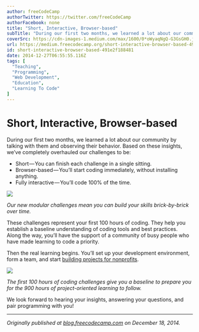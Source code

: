 ```yaml
---
author: freeCodeCamp
authorTwitter: https://twitter.com/freeCodeCamp
authorFacebook: none
title: "Short, Interactive, Browser-based"
subTitle: "During our first two months, we learned a lot about our community by talking with them and observing their behavior. Based on these insig..."
coverSrc: https://cdn-images-1.medium.com/max/1600/0*oWyaqNgQ-G3GsGH0.jpg
url: https://medium.freecodecamp.org/short-interactive-browser-based-491e2f188481
id: short-interactive-browser-based-491e2f188481
date: 2014-12-27T06:55:55.116Z
tags: [
  "Teaching",
  "Programming",
  "Web Development",
  "Education",
  "Learning To Code"
]
---
```

# Short, Interactive, Browser-based

During our first two months, we learned a lot about our community by talking with them and observing their behavior. Based on these insights, we’ve completely overhauled our challenges to be:

*   Short — You can finish each challenge in a single sitting.
*   Browser-based — You’ll start coding immediately, without installing anything.
*   Fully interactive — You’ll code 100% of the time.



![](https://cdn-images-1.medium.com/max/1600/0*oWyaqNgQ-G3GsGH0.jpg)



_Our new modular challenges mean you can build your skills brick-by-brick over time._

These challenges represent your first 100 hours of coding. They help you establish a baseline understanding of coding tools and best practices. Along the way, you’ll have the support of a community of busy people who have made learning to code a priority.

Then the real learning begins. You’ll set up your development environment, form a team, and start [building projects for nonprofits](https://trello.com/b/BA3xVpz9/nonprofit-projects).



![](https://cdn-images-1.medium.com/max/1600/0*ymU3G433f9bvjomb.png)



_The first 100 hours of coding challenges give you a baseline to prepare you for the 900 hours of project-oriented learning to follow._

We look forward to hearing your insights, answering your questions, and pair programming with you!











* * *







_Originally published at_ [_blog.freecodecamp.com_](http://blog.freecodecamp.com/2014/12/free-code-camps-new-challenges-short.html) _on December 18, 2014._








